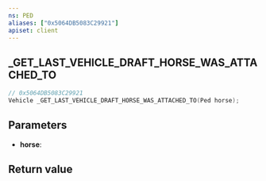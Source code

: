 ```yaml
---
ns: PED
aliases: ["0x5064DB5083C29921"]
apiset: client
---
```

## _GET_LAST_VEHICLE_DRAFT_HORSE_WAS_ATTACHED_TO

```c
// 0x5064DB5083C29921
Vehicle _GET_LAST_VEHICLE_DRAFT_HORSE_WAS_ATTACHED_TO(Ped horse);
```


## Parameters
* **horse**:

## Return value


